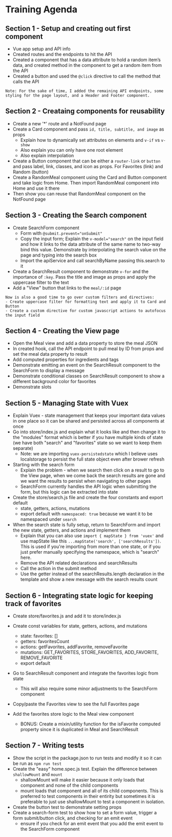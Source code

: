 # Training Agenda

## Section 1 - Setup and creating out first component

- Vue app setup and API info
- Created routes and the endpoints to hit the API
- Created a component that has a data attribute to hold a random item’s data, and created method in the component to get a random item from the API
- Created a button and used the `@click` directive to call the method that calls the API

```
Note: For the sake of time, I added the remaining API endpoints, some styling for the page layout, and a Header and Footer component.
```

## Section 2 - Creataing components for reusability

- Create a new '\*' route and a NotFound page
- Create a Card component and pass `id, title, subtitle, and image` as props
  - Explain how to dynamically set attributes on elements and `v-if` vs `v-show`
  - Also explain you can only have one root element
  - Also explain interpolation
- Create a Button component that can be either a `router-link` or `button` and pass label, link, classes, and icon as props. For Favorites (link) and Random (button)
- Create a RandomMeal component using the Card and Button component and take logic from Home. Then import RandomMeal component into Home and use it there
- Then show you can reuse that RandomMeal component on the NotFound page

## Section 3 - Creating the Search component

- Create SearchForm component
  - Form with `@submit.prevent="onSubmit"`
  - Copy the input form; Explain the `v-model="search"` on the input field and how it links to the data attribute of the same name to two-way bind this value. Demonstrate by interpolating the search value on the page and typing into the search box
  - Import the apiService and call searchByName passing this.search to it
- Create a SearchResult component to demonstrate `v-for` and the importance of `:key`. Pass the title and image as props and apply the uppercase filter to the text
- Add a "View" button that links to the `meal/:id` page

```
Now is also a good time to go over custom filters and directives:
- Create uppercase filter for formatting text and apply it to Card and Button
- Create a custom directive for custom javascript actions to autofocus the input field
```

## Section 4 - Creating the View page

- Open the Meal view and add a data property to store the meal JSON
- In created hook, call the API endpoint to pull meal by ID from props and set the meal data property to result
- Add computed properties for ingredients and tags
- Demonstrate emitting an event on the SearchResult component to the SearchForm to display a message
- Demonstrate conditional classes on SearchResult component to show a different background color for favorites
- Demonstrate slots

## Section 5 - Managing State with Vuex

- Explain Vuex - state management that keeps your important data values in one place so it can be shared and persisted across all components at once
- Go into store/index.js and explain what it looks like and then change it to the "modules" format which is better if you have multiple kinds of state (we have both "search" and "favorites" state so we want to keep them separate)
  - Note: we are importing `vuex-persistedstate` which I believe uses localstorage to persist the full state object even after brower refresh
- Starting with the search form
  - Explain the problem - when we search then click on a result to go to the View page, when we come back the search results are gone and we want the results to persist when navigating to other pages
  - SearchForm currently handles the API logic when submitting the form, but this logic can be extracted into state
- Create the store/search.js file and create the four constants and export default
  - state, getters, actions, mutations
  - export default with `namespaced: true` because we want it to be namespaced under `search`
- When the search state is fully setup, return to SearchForm and import the new state, getters, and actions and implement them
  - Explain that you can also use `import { mapState } from 'vuex'` and use mapState like this `...mapState('search', ['searchResults'])`. This is used if you're importing from more than one state, or if you just prefer manually specifying the namespace, which is "search" here.
  - Remove the API related declarations and searchResults
  - Call the action in the submit method
  - Use the getter instead of the searchResults.length declaration in the template and show a new message with the search results count

## Section 6 - Integrating state logic for keeping track of favorites

- Create store/favorites.js and add it to store/index.js
- Create const variables for state, getters, actions, and mutations
  - state: favorites: []
  - getters: favoritesCount
  - actions: getFavorites, addFavorite, removeFavorite
  - mutations: GET_FAVORITES, STORE_FAVORITES, ADD_FAVORITE, REMOVE_FAVORITE
  - export default
- Go to SearchResult component and integrate the favorites logic from state
  - This will also require some minor adjustments to the SearchForm component
- Copy/paste the Favorites view to see the full Favorites page
- Add the favorites store logic to the Meal view component

  - BONUS: Create a mixin/utility function for the isFavorite computed property since it is duplicated in Meal and SearchResult

## Section 7 - Writing tests

- Show the script in the package.json to run tests and modify it so it can be run as `npm run test`
- Create the "easy" home.spec.js test. Explain the difference between `shallowMount` and `mount`
  - shallowMount will make it easier because it only loads that component and none of the child components
  - mount loads that component and all of its child components. This is preferred to test components in their entirity but sometimes it is preferable to just use shallowMount to test a component in isolation.
- Create the button test to demonstrate setting props
- Create a search-form test to show how to set a form value, trigger a form submit/button click, and checking for an emit event
  - ensure if you check for an emit event that you add the emit event to the SearchForm component
